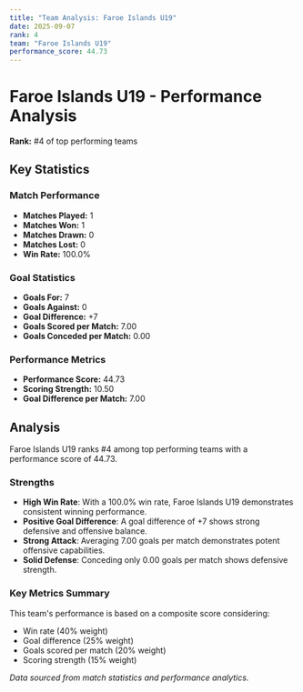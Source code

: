 ```yaml
---
title: "Team Analysis: Faroe Islands U19"
date: 2025-09-07
rank: 4
team: "Faroe Islands U19"
performance_score: 44.73
---
```


# Faroe Islands U19 - Performance Analysis

**Rank:** #4 of top performing teams

## Key Statistics

### Match Performance
- **Matches Played:** 1
- **Matches Won:** 1
- **Matches Drawn:** 0
- **Matches Lost:** 0
- **Win Rate:** 100.0%

### Goal Statistics
- **Goals For:** 7
- **Goals Against:** 0
- **Goal Difference:** +7
- **Goals Scored per Match:** 7.00
- **Goals Conceded per Match:** 0.00

### Performance Metrics
- **Performance Score:** 44.73
- **Scoring Strength:** 10.50
- **Goal Difference per Match:** 7.00

## Analysis

Faroe Islands U19 ranks #4 among top performing teams with a performance score of 44.73.

### Strengths
- **High Win Rate**: With a 100.0% win rate, Faroe Islands U19 demonstrates consistent winning performance.
- **Positive Goal Difference**: A goal difference of +7 shows strong defensive and offensive balance.
- **Strong Attack**: Averaging 7.00 goals per match demonstrates potent offensive capabilities.
- **Solid Defense**: Conceding only 0.00 goals per match shows defensive strength.

### Key Metrics Summary

This team's performance is based on a composite score considering:
- Win rate (40% weight)
- Goal difference (25% weight) 
- Goals scored per match (20% weight)
- Scoring strength (15% weight)

*Data sourced from match statistics and performance analytics.*
